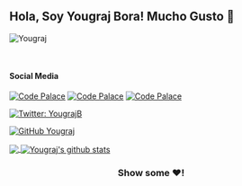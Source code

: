 ## Hola, Soy Yougraj Bora! Mucho Gusto 👋

<p align="left"> <img src="https://komarev.com/ghpvc/?username=Yougraj&label=Views&color=blue&style=plastic" alt="Yougraj" /> </p>

<br>

#### Social Media

[![Code Palace](https://img.shields.io/badge/Twitter-1DA1F2?style=for-the-badge&logo=twitter&logoColor=white)](https://twitter.com/YougrajB)
[![Code Palace](https://img.shields.io/badge/Instagram-E4405F?style=for-the-badge&logo=instagram&logoColor=white)](https://www.instagram.com/__sumon_bora__/)
[![Code Palace](https://img.shields.io/badge/Discord-7289DA?style=for-the-badge&logo=discord&logoColor=white)](https://discord.gg/QYZuMXp8)

[![Twitter: YougrajB](https://img.shields.io/twitter/follow/YougrajB?style=social)](https://twitter.com/YougrajB)

[![GitHub Yougraj](https://img.shields.io/github/followers/Yougraj?label=follow&style=social)](https://github.com/Yougraj)

<a href="https://github.com/Yougraj">
  <img align="center" src="https://github-readme-stats.vercel.app/api/top-langs/?username=Yougraj&theme=light&hide_langs_below=1" />
</a>
<a href="https://github.com/Yougraj">
 <img align="center" src="https://github-readme-stats.vercel.app/api?username=Yougraj&show_icons=true&theme=light&line_height=27" alt="Yougraj's github stats"/>
</a>




<div align="center">

### Show some ❤️!

</div>
